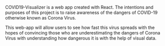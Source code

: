 COVID19-Visualizer is a web app created with React.
The intentions and purposes of this project is to raise awareness of the dangers of COVID-19 otherwise known as Corona Virus.

This web-app will allow users to see how fast this virus spreads with the hopes of convincing those who are underestimating the dangers of Corona Virus with understanding how dangerous it is with the help of visual data.